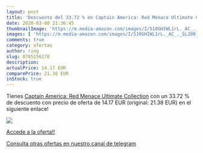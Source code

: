 ```yaml
---
layout: post
title: 'Descuento del 33.72 % en Captain America: Red Menace Ultimate Col'
date: 2020-03-08 21:36:45
thumbnailImage: 'https://m.media-amazon.com/images/I/510GHIWL1rL._AC_._SL200_.jpg'
images: [ 'https://m.media-amazon.com/images/I/510GHIWL1rL._AC_._SL200_.jpg' ]
comments: true
category: ofertas
author: ring
slug: 0785156178
description:
actualPrice: 14.17 EUR
comparePrice: 21.38 EUR
inStock: true
---
```


Tienes [Captain America: Red Menace Ultimate Collection](https://www.amazon.com/dp/0785156178/?tag=redken08-20) con un 33.72 % de descuento con precio de oferta de 14.17 EUR (original: 21.38 EUR) en el siguiente enlace!

[![](https://m.media-amazon.com/images/I/510GHIWL1rL._AC_._SL200_.jpg)](https://www.amazon.com/dp/0785156178/?tag=redken08-20)

[Accede a la oferta!!](https://www.amazon.com/dp/0785156178/?tag=redken08-20)

[Consulta otras ofertas en nuestro canal de telegram](https://t.me/s/ofertas25)

